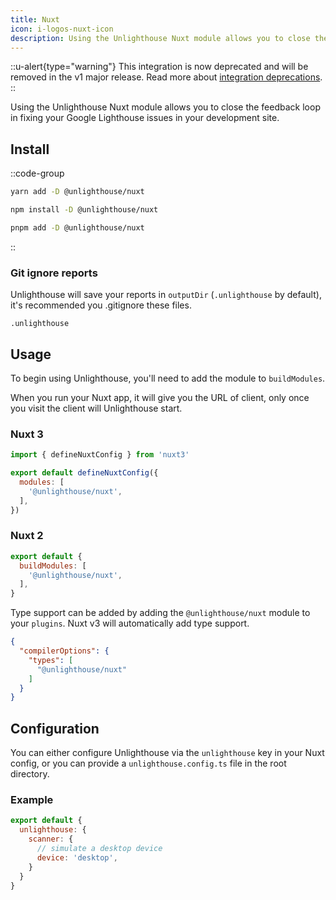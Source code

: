```yaml
---
title: Nuxt
icon: i-logos-nuxt-icon
description: Using the Unlighthouse Nuxt module allows you to close the feedback loop in fixing your Google Lighthouse issues in your development site.
---
```


::u-alert{type="warning"}
This integration is now deprecated and will be removed in the v1 major release.
Read more about [integration deprecations](/integration-deprecations).
::

Using the Unlighthouse Nuxt module allows you to close the feedback loop in fixing your Google Lighthouse issues in your
development site.

## Install

::code-group

```bash [yarn]
yarn add -D @unlighthouse/nuxt
```

```bash [npm]
npm install -D @unlighthouse/nuxt
```

```bash [pnpm]
pnpm add -D @unlighthouse/nuxt
```

::

### Git ignore reports

Unlighthouse will save your reports in `outputDir` (`.unlighthouse` by default),
it's recommended you .gitignore these files.

```
.unlighthouse
```

## Usage

To begin using Unlighthouse, you'll need to add the module to `buildModules`.

When you run your Nuxt app, it will give you the URL of client, only once you visit the client will Unlighthouse start.

### Nuxt 3

```js nuxt.config.ts
import { defineNuxtConfig } from 'nuxt3'

export default defineNuxtConfig({
  modules: [
    '@unlighthouse/nuxt',
  ],
})
```

### Nuxt 2

```js nuxt.config.js
export default {
  buildModules: [
    '@unlighthouse/nuxt',
  ],
}
```

Type support can be added by adding the `@unlighthouse/nuxt` module to your `plugins`. Nuxt v3 will automatically add type support.

```json tsconfig.json
{
  "compilerOptions": {
    "types": [
      "@unlighthouse/nuxt"
    ]
  }
}
```

## Configuration

You can either configure Unlighthouse via the `unlighthouse` key in your Nuxt config, or you can provide a `unlighthouse.config.ts` file
in the root directory.


### Example

```js nuxt.config.js
export default {
  unlighthouse: {
    scanner: {
      // simulate a desktop device
      device: 'desktop',
    }
  }
}
```
